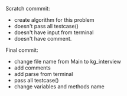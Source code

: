 Scratch commmit: 
+ create algorithm for this problem
+ doesn't pass all testcase()
+ doesn't have input from terminal
+ doesn't have comment.
    
Final commit:
+ change file name from Main to kg_interview
+ add comments
+ add parse from terminal
+ pass all testcase()
+ change variables and methods name
    
